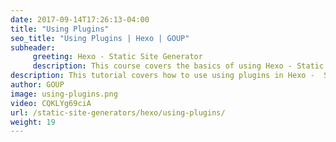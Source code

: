 ```yaml
---
date: 2017-09-14T17:26:13-04:00
title: "Using Plugins"
seo_title: "Using Plugins | Hexo | GOUP"
subheader:
     greeting: Hexo - Static Site Generator
     description: This course covers the basics of using Hexo - Static Site Generator. Work your way through the articles and we'll teach you everything you need to know to create a professional and scalable website or blog!
description: This tutorial covers how to use using plugins in Hexo -  Static Site Generator.
author: GOUP
image: using-plugins.png
video: CQKLYg69ciA
url: /static-site-generators/hexo/using-plugins/
weight: 19
---
```

